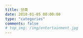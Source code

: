 ```yaml
---
title: 分类
date: 2018-01-05 00:00:00
type: "categories"
comments: false
# top_img: /img/entertainment.jpg
---
```

